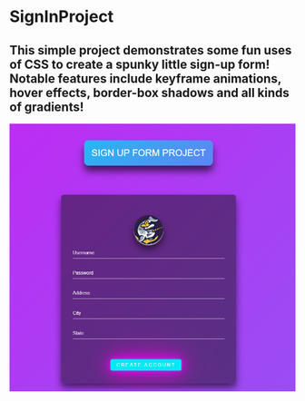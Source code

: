 # SignInProject

## This simple project demonstrates some fun uses of CSS to create a spunky little sign-up form! Notable features include keyframe animations, hover effects, border-box shadows and all kinds of gradients!

![image](img/Screenshot.png)
